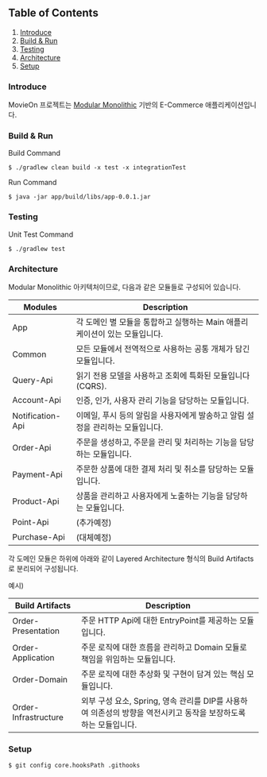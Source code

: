 ## Table of Contents

1. [Introduce](#Introduce)
2. [Build & Run](#Build-&-Run)
3. [Testing](#Testing)
4. [Architecture](#Architecture)
5. [Setup](#Setup)

### Introduce

MovieOn 프로젝트는 [Modular Monolithic](https://www.youtube.com/watch?v=5OjqD-ow8GE) 기반의 E-Commerce 애플리케이션입니다.

### Build & Run

Build Command

`$ ./gradlew clean build -x test -x integrationTest`

Run Command

`$ java -jar app/build/libs/app-0.0.1.jar`

### Testing

Unit Test Command

`$ ./gradlew test`

### Architecture

Modular Monolithic 아키텍처이므로, 다음과 같은 모듈들로 구성되어 있습니다.

| Modules          | Description                                  |
|------------------|----------------------------------------------|
| App              | 각 도메인 별 모듈을 통합하고 실행하는 Main 애플리케이션이 있는 모듈입니다. |
| Common           | 모든 모듈에서 전역적으로 사용하는 공통 개체가 담긴 모듈입니다.          |
| Query-Api        | 읽기 전용 모델을 사용하고 조회에 특화된 모듈입니다(CQRS).          |
| Account-Api      | 인증, 인가, 사용자 관리 기능을 담당하는 모듈입니다.               |
| Notification-Api | 이메일, 푸시 등의 알림을 사용자에게 발송하고 알림 설정을 관리하는 모듈입니다. |
| Order-Api        | 주문을 생성하고, 주문을 관리 및 처리하는 기능을 담당하는 모듈입니다.      |
| Payment-Api      | 주문한 상품에 대한 결제 처리 및 취소를 담당하는 모듈입니다.           |
| Product-Api      | 상품을 관리하고 사용자에게 노출하는 기능을 담당하는 모듈입니다.          |
| Point-Api        | (추가예정)                                       |
| Purchase-Api     | (대체예정)                                       |

각 도메인 모듈은 하위에 아래와 같이 Layered Architecture 형식의 Build Artifacts로 분리되어 구성됩니다.

예시)

|Build Artifacts|Description|
|------|---|
|Order-Presentation|주문 HTTP Api에 대한 EntryPoint를 제공하는 모듈입니다.|
|Order-Application|주문 로직에 대한 흐름을 관리하고 Domain 모듈로 책임을 위임하는 모듈입니다.|
|Order-Domain|주문 로직에 대한 추상화 및 구현이 담겨 있는 핵심 모듈입니다.|
|Order-Infrastructure|외부 구성 요소, Spring, 영속 관리를 DIP를 사용하여 의존성의 방향을 역전시키고 동작을 보장하도록 하는 모듈입니다.|

### Setup

`$ git config core.hooksPath .githooks`
